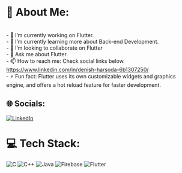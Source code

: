 # 💫 About Me:
<br>- 🔭 I’m currently working on Flutter.<br>- 🌱 I’m currently learning more about Back-end Development.<br>- 👯 I’m looking to collaborate on Flutter
<br>- 💬 Ask me about Flutter.<br>- 📫 How to reach me: Check social links below. https://www.linkedin.com/in/denish-harsoda-6b1307250/<br>- ⚡ Fun fact: Flutter uses its own customizable widgets and graphics engine, and offers a hot reload feature for faster development.


## 🌐 Socials:
[![LinkedIn](https://img.shields.io/badge/LinkedIn-%230077B5.svg?logo=linkedin&logoColor=white)](https://www.linkedin.com/in/denish-harsoda-6b1307250/) 

# 💻 Tech Stack:
![C](https://img.shields.io/badge/c-%2300599C.svg?style=for-the-badge&logo=c&logoColor=white) ![C++](https://img.shields.io/badge/c++-%2300599C.svg?style=for-the-badge&logo=c%2B%2B&logoColor=white) ![Java](https://img.shields.io/badge/java-%23ED8B00.svg?style=for-the-badge&logo=openjdk&logoColor=white)  ![Firebase](https://img.shields.io/badge/Firebase-039BE5?style=for-the-badge&logo=Firebase&logoColor=white) ![Flutter](https://camo.githubusercontent.com/3950ae1ec338978e83c2e4f9cf76555e6a93f4c7e0ae1be7d52af02aae2935df/68747470733a2f2f696d672e736869656c64732e696f2f62616467652f466c75747465722d2532333032353639422e7376673f7374796c653d666f722d7468652d6261646765266c6f676f3d466c7574746572266c6f676f436f6c6f723d7768697465) 


<!--# 📊 GitHub Stats:>
![](https://github-readme-stats.vercel.app/api?username=denish002&theme=dark&hide_border=false&include_all_commits=true&count_private=true)<br/>
![](https://github-readme-streak-stats.herokuapp.com/?user=denish002&theme=dark&hide_border=false)<br/>
![](https://github-readme-stats.vercel.app/api/top-langs/?username=denish002&theme=dark&hide_border=false&include_all_commits=true&count_private=true&layout=compact)

---
[![](https://visitcount.itsvg.in/api?id=denish002&icon=0&color=0)](https://visitcount.itsvg.in) -->

<!-- Proudly created with GPRM ( https://gprm.itsvg.in ) -->
